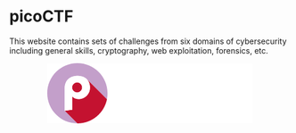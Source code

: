 # picoCTF

This website contains sets of challenges from six domains of cybersecurity including general skills, cryptography, web exploitation, forensics, etc.&#x20;

<div align="center" data-full-width="true">

<figure><img src="../.gitbook/assets/image (3) (1).png" alt=""><figcaption></figcaption></figure>

</div>
